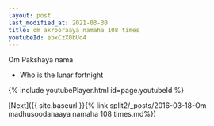 ```yaml
---
layout: post
last_modified_at: 2021-03-30
title: om akrooraaya namaha 108 times
youtubeId: ebxCzX0bUd4
---
```

 
 
Om Pakshaya nama 
 
 -  Who is the lunar fortnight 
 
  
 
  
 
 
 
 
 
 


{% include youtubePlayer.html id=page.youtubeId %}
 
[Next]({{ site.baseurl }}{% link  split2/_posts/2016-03-18-Om madhusoodanaaya namaha 108 times.md%})
 
